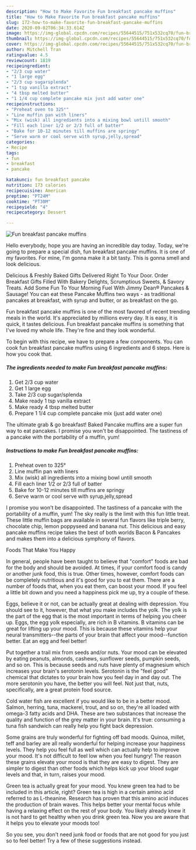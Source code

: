 ```yaml
---
description: "How to Make Favorite Fun breakfast pancake muffins"
title: "How to Make Favorite Fun breakfast pancake muffins"
slug: 172-how-to-make-favorite-fun-breakfast-pancake-muffins
date: 2020-09-02T06:34:33.614Z
image: https://img-global.cpcdn.com/recipes/55644515/751x532cq70/fun-breakfast-pancake-muffins-recipe-main-photo.jpg
thumbnail: https://img-global.cpcdn.com/recipes/55644515/751x532cq70/fun-breakfast-pancake-muffins-recipe-main-photo.jpg
cover: https://img-global.cpcdn.com/recipes/55644515/751x532cq70/fun-breakfast-pancake-muffins-recipe-main-photo.jpg
author: Mitchell Tran
ratingvalue: 4.5
reviewcount: 1819
recipeingredient:
- "2/3 cup water"
- "1 large egg"
- "2/3 cup sugarsplenda"
- "1 tsp vanilla extract"
- "4 tbsp melted butter"
- "1 1/4 cup complete pancake mix just add water one"
recipeinstructions:
- "Preheat oven to 325°"
- "Line muffin pan with liners"
- "Mix (wisk) all ingredients into a mixing bowl untill smooth"
- "Fill each liner 1/2 or 2/3 full of batter"
- "Bake for 10-12 minutes till muffins are springy"
- "Serve warm or cool serve with syrup,jelly,spread"
categories:
- Recipe
tags:
- fun
- breakfast
- pancake

katakunci: fun breakfast pancake 
nutrition: 173 calories
recipecuisine: American
preptime: "PT24M"
cooktime: "PT30M"
recipeyield: "4"
recipecategory: Dessert

---
```



![Fun breakfast pancake muffins](https://img-global.cpcdn.com/recipes/55644515/751x532cq70/fun-breakfast-pancake-muffins-recipe-main-photo.jpg)

Hello everybody, hope you are having an incredible day today. Today, we're going to prepare a special dish, fun breakfast pancake muffins. It is one of my favorites. For mine, I'm gonna make it a bit tasty. This is gonna smell and look delicious.

Delicious &amp; Freshly Baked Gifts Delivered Right To Your Door. Order Breakfast Gifts Filled With Bakery Delights, Scrumptious Sweets, &amp; Savory Treats. Add Some Fun To Your Morning Fuel With Jimmy Dean® Pancakes &amp; Sausage! You can eat these Pancake Muffins two ways - as traditional pancakes at breakfast, with syrup and butter, or as breakfast on the go.

Fun breakfast pancake muffins is one of the most favored of recent trending meals in the world. It's appreciated by millions every day. It is easy, it is quick, it tastes delicious. Fun breakfast pancake muffins is something that I've loved my whole life. They're fine and they look wonderful.


To begin with this recipe, we have to prepare a few components. You can cook fun breakfast pancake muffins using 6 ingredients and 6 steps. Here is how you cook that.

<!--inarticleads1-->

##### The ingredients needed to make Fun breakfast pancake muffins:

1. Get 2/3 cup water
1. Get 1 large egg
1. Take 2/3 cup sugar/splenda
1. Make ready 1 tsp vanilla extract
1. Make ready 4 tbsp melted butter
1. Prepare 1 1/4 cup complete pancake mix (just add water one)


The ultimate grab &amp; go breakfast! Baked Pancake muffins are a super fun way to eat pancakes. I promise you won&#39;t be disappointed. The tastiness of a pancake with the portability of a muffin, yum! 

<!--inarticleads2-->

##### Instructions to make Fun breakfast pancake muffins:

1. Preheat oven to 325°
1. Line muffin pan with liners
1. Mix (wisk) all ingredients into a mixing bowl untill smooth
1. Fill each liner 1/2 or 2/3 full of batter
1. Bake for 10-12 minutes till muffins are springy
1. Serve warm or cool serve with syrup,jelly,spread


I promise you won&#39;t be disappointed. The tastiness of a pancake with the portability of a muffin, yum! The sky really is the limit with this fun little treat. These little muffin bags are available in several fun flavors like triple berry, chocolate chip, lemon poppyseed and banana nut. This delicious and easy pancake muffins recipe takes the best of both worlds Bacon &amp; Pancakes and makes them into a delicious symphony of flavors. 

Foods That Make You Happy


In general, people have been taught to believe that "comfort" foods are bad for the body and should be avoided. At times, if your comfort food is candy or another junk food, this is true. Other times, however, comfort foods can be completely nutritious and it's good for you to eat them. There are a number of foods that, when you eat them, can boost your mood. If you feel a little bit down and you need a happiness pick me up, try a couple of these.

Eggs, believe it or not, can be actually great at dealing with depression. You should see to it, however, that what you make includes the yolk. The yolk is the part of the egg that is the most important in terms of helping you cheer up. Eggs, the egg yolk especially, are rich in B vitamins. B vitamins can be great for lifting up your mood. This is because these vitamins help your neural transmitters--the parts of your brain that affect your mood--function better. Eat an egg and feel better!

Put together a trail mix from seeds and/or nuts. Your mood can be elevated by eating peanuts, almonds, cashews, sunflower seeds, pumpkin seeds, and so on. This is because seeds and nuts have plenty of magnesium which increases your brain's serotonin levels. Serotonin is the "feel good" chemical that dictates to your brain how you feel day in and day out. The more serotonin you have, the better you will feel. Not just that, nuts, specifically, are a great protein food source.

Cold water fish are excellent if you would like to be in a better mood. Salmon, herring, tuna, mackerel, trout, and so on, they're all loaded with omega-3 fatty acids and DHA. These are two substances that increase the quality and function of the grey matter in your brain. It's true: consuming a tuna fish sandwich can really help you fight back depression. 

Some grains are truly wonderful for fighting off bad moods. Quinoa, millet, teff and barley are all really wonderful for helping increase your happiness levels. They help you feel full as well which can actually help to improve your mood. It's not difficult to feel low when you feel hungry! The reason these grains elevate your mood is that they are easy to digest. They are simpler to digest than other foods which helps kick up your blood sugar levels and that, in turn, raises your mood.

Green tea is actually great for your mood. You knew green tea had to be included in this article, right? Green tea is high in a certain amino acid referred to as L-theanine. Research has proven that this amino acid induces the production of brain waves. This helps better your mental focus while having a relaxing effect on the rest of your body. You likely already knew it is not hard to get healthy when you drink green tea. Now you are aware that it helps you to elevate your moods too!

So you see, you don't need junk food or foods that are not good for you just so to feel better! Try  a few  of  these  suggestions  instead.

